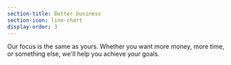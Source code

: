 ```yaml
---
section-title: Better business
section-icon: line-chart
display-order: 3
---
```

Our focus is the same as yours. Whether you want more money, more time, or something else, we'll help you achieve your goals.
